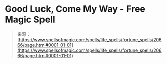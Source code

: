 <!--yml
category: 未分类
date: 2024-06-12 19:03:37
-->

# Good Luck, Come My Way - Free Magic Spell

> 来源：[https://www.spellsofmagic.com/spells/life_spells/fortune_spells/20666/page.html#0001-01-01](https://www.spellsofmagic.com/spells/life_spells/fortune_spells/20666/page.html#0001-01-01)